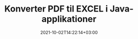 ---
############################# Static ############################
layout: "autogen-gist"
date: 2021-10-02T14:22:14+03:00
draft: false
path: "da/total/java/conversion/pdf-to-excel/"
other_out_formats: "DOC DOCX DOCM DOT DOTX DOTM TXT RTF HTML HTM MHTML MHT XLS XLSX XLSM XLSB XLT XLTX XLTM XLAM CSV TSV DIF SXC FODS PPT PPTX PPTM PPS PPSX PPSM POT POTX POTM ODT OTT OTP ODP ODS EMZ WMZ SVG SVGZ XPS TEX DCM WMF EMF BMP PNG GIF JPEG TIFF ICO WEBP JP2 TGA PSB PSD EPUB MD DICOM FODP JPG"
ad_headline: "Konverter PDF til EXCEL | Java"
ad_description: "Mest nøjagtige PDF til EXCEL dokumentkonverteringsløsning til Java-applikationer."

############################# Head ############################
head_title: "Konverter PDF til EXCEL i Java – PDF Conversion API"
head_description: "Konverter PDF til EXCEL i Java-applikationer. Hurtig og præcis PDF til EXCEL konvertering API til Java til at konvertere PDF til dokumenter, billeder og 100+ andre filformater."

############################# Header ############################
title: "Konverter PDF til EXCEL i Java-applikationer"
description: "Konverter PDF-filer til EXCEL i Java-applikationer ved hjælp af fleksible dokumentkonverteringsfunktioner til at manipulere udseendet af det konverterede dokumentformat. Konverter nemt hele dokumentet på én gang eller vælg bestemte sider i PDF-filen baseret på de selektive sidetal eller sideintervaller og konverter til en lang række understøttede dokumentformater såsom tekstbehandlingsdokumenter, Excel-regneark, PowerPoint-præsentationer, Photoshop, e-bog, web og billeder."

############################# SubMenu ############################
submenu:
    enable: false

############################# Content ############################
content:
    enable: true
    block:
    - title_left: "Sådan konverteres PDF til EXCEL i Java"
      content_left: |
          Udfør PDF-filer til EXCEL-filkonvertering i Java ved hjælp af tre enkle trin. Brug nedenstående kodeeksempel – se det konverterede dokument, som det er, eller gengiv det yderligere for at se det som en HTML-fil uden at installere ekstern software.

          -   Opret en ny forekomst af klassen **Converter**, og indlæs PDF-filen
          -   Indstil **ConvertOptions** for EXCEL-filtypen
          -   Kald **Convert**-metoden for **Converter**-klasseinstansen til konvertering til EXCEL
          -   Indstil indstillinger for HTML-fremviser
          -   Opret **Viewer**-objekt for at se konverteret EXCEL som HTML
          
      title_right: "Hent og installationsvejledning"
      content_right: |
          Du har brug for `GroupDocs.Conversion` og `GroupDocs.Viewer` navneområder for at konvertere mellem 100+ dokumenter og billedfilformater såsom PDF, Microsoft Word, Excel, PowerPoint, Project, Visio, Outlook, HTML og diagrammer. Udforsk andre [Java API'er til Office-dokumenter](https://products.conholdate.com/total/java/), som tilbydes af Conholdate.Total.
          
          Hent de respektive monteringsfiler fra [Hent](https://downloads.conholdate.com/total/java) eller hent hele pakken fra [Maven](https://repository.conholdate.com/webapp/#/artifacts/browse/tree/General/repo) for at tilføje 'Conholdate.Total' direkte i dit arbejdsområde.
          
      gisthash: "1b2b5b5a97415ef538ac358347f27174"
      gistfile: "pdf-to-word-conversion-in-java-and-html-viewer.java"

    - title_left: "Konverter PDF til Word-dokumenter i Java"
      content_left: |
          Det bliver nemmere at konvertere fra PDF til et Word-dokument i Java-baserede applikationer med Conholdate.Total API'er. PDF-filen transformeres perfekt til en Word-fil (DOCX) og understøtter et ekstra sæt dokumentformateringsfunktioner for at tilpasse layoutet af outputfilen, så den matcher dine behov. Du kan nemt redigere indholdet såsom tekst, tabeller, billeder og lister fra det konverterede Word-dokument.

          -   Opret en ny forekomst af **Converter**-klassen og indlæs **PDF** som inputfil
          -   Instantiér **WordProcessingConvertOptions** som konverteringsmulighed
          -   Kald **Convert**-metoden for **Converter**-klasseinstansen til konvertering til **DOCX**
          
      title_right: "Udtræk af kildedokumentoplysninger"
      content_right: |
          Funktionen til udtrækning af dokumentoplysninger gør det ikke kun muligt at få de grundlæggende oplysninger om kildedokumentfilen, men den understøtter også udtrækning af nogle værdifulde filformatspecifikke oplysninger, såsom projektstart- og slutdatoer for en Microsoft Project-fil, eventuelle udskrivningsbegrænsninger på et PDF-dokument, liste over mapper indesluttet i en Outlook-datafil osv.

          Konverter populære dokumentfilformater på forskellige operativsystemer såsom Windows, Linux eller macOS, mens du bruger udviklingsmiljøer som NetBeans, IntelliJ IDEA og Eclipse.
          
      gisthash: "1b2b5b5a97415ef538ac358347f27174"
      gistfile: "pdf-to-word-conversion.java"

    - title_left: "Konverter PDF til Excel i Java"
      content_left: |
          Vend PDF til Excel-regneark ved hjælp af et par linjer Java-kode. Indholdet af en PDF-fil konverteres til rækker og kolonner i et Excel-regneark, der nemt kan redigeres, som du måtte have brug for. En PDF-fil kan konverteres til disse regnearksformater (XLS, XLSX, XLSM, XLSB, XLTX, XLT), OpenDocument (ODS, OTS) og Apple iWork Numbers.

          -   Opret en ny forekomst af **Converter**-klassen og indlæs **PDF** som inputfil
          -   Instantiér **SpreadsheetConvertOptions** som konverteringsmulighed
          -   Kald **Convert**-metoden for **Converter**-klasseinstansen til konvertering til **XLSX**
        
      title_right: "Caching af konverterede dokumentresultater"
      content_right: |
          I nogle tilfælde er den konverterede dokumentstørrelse større, og det tager tid at blive konverteret. Dokumentkonverteringsbiblioteket tilbyder caching-funktionen til effektivt at håndtere sådanne situationer og fremskynde den gentagne konverteringsproces. Aktiver ICache-grænsefladen til at arbejde med tilpasset cache-implementering ved hjælp af udvidelsespunktet og kontroller cachekonverteringen, som du foretrækker.

          Konverteringsresultatet gemmes som standard på det lokale drev, men enhver type cachelagring kan understøttes ved at implementere de passende grænseflader såsom Amazon S3, Dropbox, Google Drive, Windows Azure, Reddis eller andre.
          
      gisthash: "1b2b5b5a97415ef538ac358347f27174"
      gistfile: "pdf-to-excel-conversion.java"

    - title_left: "Konverter PDF til PowerPoint i Java"
      content_left: |
          Konvertering af PDF til PowerPoint (PPT, PPTX) dias er hurtigere med Conholdate.Total til Java API'er. Når du er konverteret, kan du nemt redigere PowerPoint-præsentationerne og slides i Microsoft PowerPoint.

          -   Opret en ny forekomst af **Converter**-klassen og indlæs **PDF** som inputfil
          -   Instantiér **PresentationConvertOptions** som konverteringsmulighed
          -   Kald **Convert**-metoden for **Converter**-klasseinstansen til konvertering til **PPTX**
          
      title_right: "Indlæs og konverter fjernplacerede dokumenter"
      content_right: |
          Ved at bruge Conholdate.Total til Java – udviklere kan indlæse og konvertere dokumenter fra forskellige fjernplaceringer og cloud-dokumentlagerressourcer såsom Amazon S3, Microsoft Azure Blob, FTP, lokal disk, stream eller en simpel URL. Du skal blot specificere metoden for at opnå eksternt placeret dokumentstrøm og derefter sende den videre til Converter-klassen som en konstruktør.
          
          [Java PDF-konverteringsbiblioteket](https://products.groupdocs.com/conversion/java/) understøtter også indlæsning og konvertering af dokumenter, der er beskyttet med en adgangskode i dine Java-baserede applikationer.
          
      gisthash: "1b2b5b5a97415ef538ac358347f27174"
      gistfile: "pdf-to-powerpoint-conversion.java"

    - title_left: "Konverter PDF til billeder i Java"
      content_left: |
          Konverter PDF til billedformater såsom JPG, PNG, GIF, BMP, TIFF og mange andre med en præcis billedkvalitet og opløsning. Transform hele PDF-filen, eller vælg fra nogle udvalgte sider for at konvertere til billederne.

          -   Opret en ny forekomst af **Converter**-klassen og indlæs **PDF** som inputfil
          -   Erklær **SavePageStream** som delegeret for at gemme den konverterede dokumentside i stream
          -   Angiv **JPG** som det ønskede outputformat ved at sende **ImageConvertOptions**-objektet til det
          -   Kald **Convert**-metoden for **Converter**-klasseinstansen til konvertering til **JPG**
          
      title_right: "Tilføj tekst- eller billedvandmærker til dokumenter"
      content_right: |
          Konverter dokumenter nøjagtigt som den originale fil, og anvend tekst- eller billedvandmærker på de konverterede dokumentsider. Stempl vandmærkerne smart ved hjælp af en håndfuld vandmærkeindstillinger til at administrere skrifttype, farve, bredde, højde, rotationsvinkel, gennemsigtighed og placering af vandmærket i baggrunden på dokumentsiderne.
          
          Den automatiske registrering af kildedokumentformatet er en anden nyttig funktion til at hente selve filtypenavnet i nogle tilfælde, hvor kildefilen præsenteres i form af bytes-strøm. Udviklere kan også få en komplet liste over alle understøttede konverteringsformater, når de konverterer et dokument til et andet filformat ved at kalde **GetPossibleConversions**-metoden for Converter-objekt.
          
      gisthash: "1b2b5b5a97415ef538ac358347f27174"
      gistfile: "pdf-to-image-conversion.java"

############################# About Formats ############################
about_formats:
    enable: false
############################# More Formats ############################
more_formats:
    enable: true
    auto: false
    other_out_formats: DOC DOCX DOCM DOT DOTX DOTM TXT RTF HTML HTM MHTML MHT XLS XLSX XLSM XLSB XLT XLTX XLTM XLAM CSV TSV DIF SXC FODS PPT PPTX PPTM PPS PPSX PPSM POT POTX POTM ODT OTT OTP ODP ODS EMZ WMZ SVG SVGZ XPS TEX DCM WMF EMF BMP PNG GIF JPEG TIFF ICO WEBP JP2 TGA PSB PSD EPUB MD DICOM FODP JPG
############################# Back to top ###############################
back_to_top:
  enable: true
---